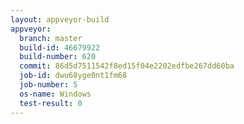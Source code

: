 ```yaml
---
layout: appveyor-build
appveyor:
  branch: master
  build-id: 46679922
  build-number: 620
  commit: 86d5d7511542f8ed15f04e2202edfbe267dd60ba
  job-id: dwu68yge0nt1fm68
  job-number: 5
  os-name: Windows
  test-result: 0
---
```

